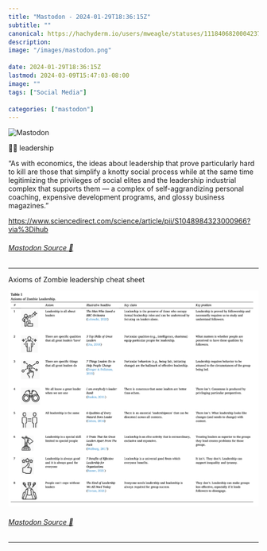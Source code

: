 ```yaml
---
title: "Mastodon - 2024-01-29T18:36:15Z"
subtitle: ""
canonical: https://hachyderm.io/users/mweagle/statuses/111840682000423724
description:
image: "/images/mastodon.png"

date: 2024-01-29T18:36:15Z
lastmod: 2024-03-09T15:47:03-08:00
image: ""
tags: ["Social Media"]

categories: ["mastodon"]
---
```

![Mastodon](/images/mastodon.png)

<p>🧟‍♂️ leadership </p><p>“As with economics, the ideas about leadership that prove particularly hard to kill are those that simplify a knotty social process while at the same time legitimizing the privileges of social elites and the leadership industrial complex that supports them — a complex of self-aggrandizing personal coaching, expensive development programs, and glossy business magazines.”</p><p><a href="https://www.sciencedirect.com/science/article/pii/S1048984323000966?via%3Dihub" target="_blank" rel="nofollow noopener noreferrer" translate="no"><span class="invisible">https://www.</span><span class="ellipsis">sciencedirect.com/science/arti</span><span class="invisible">cle/pii/S1048984323000966?via%3Dihub</span></a></p>


###### [Mastodon Source 🐘](https://hachyderm.io/@mweagle/111840682000423724)

___

<p>Axioms of Zombie leadership cheat sheet</p>

![Axioms of Zombie Leadership - there are 8 named axioms, and for each one: an illustrative example, its key claim, and key problem. ](08ce65bb14af1230.png)

###### [Mastodon Source 🐘](https://hachyderm.io/@mweagle/111840689936531354)

___
